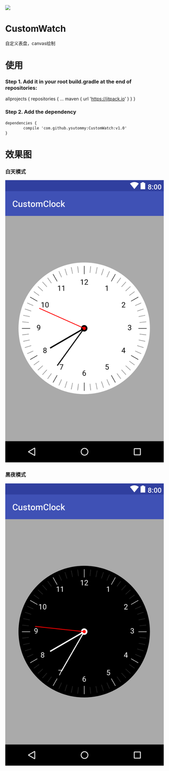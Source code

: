 [![](https://jitpack.io/v/ysutommy/CustomWatch.svg)](https://jitpack.io/#ysutommy/CustomWatch)

# CustomWatch
自定义表盘，canvas绘制

# 使用
### Step 1. Add it in your root build.gradle at the end of repositories:
  allprojects {
    repositories {
      ...
      maven { url 'https://jitpack.io' }
    }
  }

### Step 2. Add the dependency
	dependencies {
	        compile 'com.github.ysutommy:CustomWatch:v1.0'
	}
  
# 效果图
### 白天模式
![](https://github.com/ysutommy/CustomWatch/blob/master/app/imgs/white.png "")

### 黑夜模式
![](https://github.com/ysutommy/CustomWatch/blob/master/app/imgs/black.png "")

